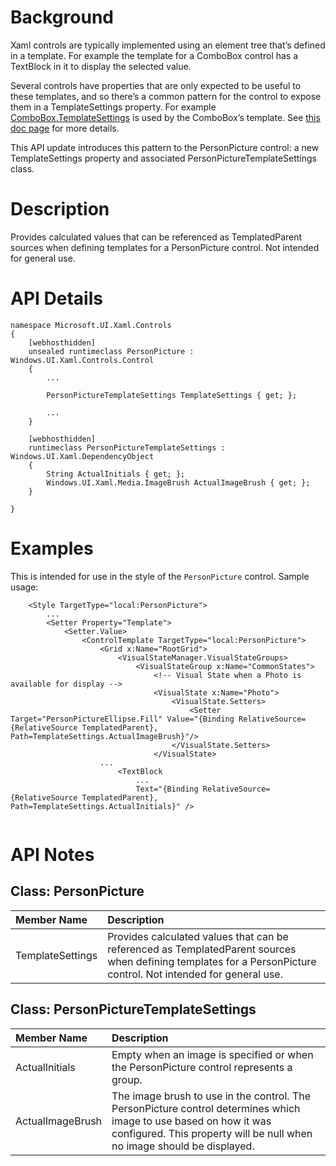 # Background

Xaml controls are typically implemented using an element tree that’s defined in a template. 
For example the template for a ComboBox control has a TextBlock in it to display the selected value.

Several controls have properties that are only expected to be useful to these templates, 
and so there’s a common pattern for the control to expose them in a TemplateSettings property. 
For example [ComboBox.TemplateSettings](https://docs.microsoft.com/en-us/uwp/api/Windows.UI.Xaml.Controls.ComboBox.TemplateSettings) 
is used by the ComboBox’s template. See [this doc page](https://docs.microsoft.com/en-us/windows/uwp/xaml-platform/template-settings-classes) for more details. 

This API update introduces this pattern to the PersonPicture control: 
a new TemplateSettings property and associated PersonPictureTemplateSettings class.

# Description

Provides calculated values that can be referenced as TemplatedParent sources when defining templates 
for a PersonPicture control. Not intended for general use.

# API Details

```
namespace Microsoft.UI.Xaml.Controls
{
    [webhosthidden]
    unsealed runtimeclass PersonPicture : Windows.UI.Xaml.Controls.Control
    {
        ...

        PersonPictureTemplateSettings TemplateSettings { get; };

        ...
    }

    [webhosthidden]
    runtimeclass PersonPictureTemplateSettings : Windows.UI.Xaml.DependencyObject
    {
        String ActualInitials { get; };
        Windows.UI.Xaml.Media.ImageBrush ActualImageBrush { get; };
    }

}
```

# Examples

This is intended for use in the style of the `PersonPicture` control. Sample usage:

```xaml
    <Style TargetType="local:PersonPicture">
        ...
        <Setter Property="Template">
            <Setter.Value>
                <ControlTemplate TargetType="local:PersonPicture">
                    <Grid x:Name="RootGrid">
                        <VisualStateManager.VisualStateGroups>
                            <VisualStateGroup x:Name="CommonStates">
                                <!-- Visual State when a Photo is available for display -->
                                <VisualState x:Name="Photo">
                                    <VisualState.Setters>
                                        <Setter Target="PersonPictureEllipse.Fill" Value="{Binding RelativeSource={RelativeSource TemplatedParent}, Path=TemplateSettings.ActualImageBrush}"/>
                                    </VisualState.Setters>
                                </VisualState>
                    ...
                        <TextBlock
                            ...
                            Text="{Binding RelativeSource={RelativeSource TemplatedParent}, Path=TemplateSettings.ActualInitials}" />
                        
```

# API Notes

## Class: PersonPicture
| Member Name | Description |
|:- |:--|
| TemplateSettings | Provides calculated values that can be referenced as TemplatedParent sources when defining templates for a PersonPicture control. Not intended for general use. |

## Class: PersonPictureTemplateSettings 
| Member Name | Description |
|:- |:--|
| ActualInitials | Empty when an image is specified or when the PersonPicture control represents a group. |
| ActualImageBrush | The image brush to use in the control. The PersonPicture control determines which image to use based on how it was configured. This property will be null when no image should be displayed. |
